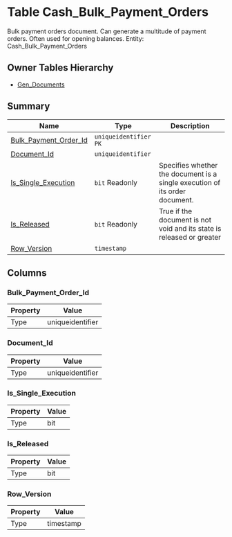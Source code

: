 # Table Cash_Bulk_Payment_Orders

Bulk payment orders document. Can generate a multitude of payment orders. Often used for opening balances. Entity: Cash_Bulk_Payment_Orders

## Owner Tables Hierarchy

* [Gen_Documents](Gen_Documents.md)

## Summary

| Name | Type | Description |
| - | - | --- |
|[Bulk_Payment_Order_Id](#bulk_payment_order_id)|`uniqueidentifier` `PK`||
|[Document_Id](#document_id)|`uniqueidentifier` ||
|[Is_Single_Execution](#is_single_execution)|`bit` Readonly|Specifies whether the document is a single execution of its order document.|
|[Is_Released](#is_released)|`bit` Readonly|True if the document is not void and its state is released or greater|
|[Row_Version](#row_version)|`timestamp` ||

## Columns

### Bulk_Payment_Order_Id

| Property | Value |
| - | - |
|Type|uniqueidentifier|

### Document_Id

| Property | Value |
| - | - |
|Type|uniqueidentifier|

### Is_Single_Execution

| Property | Value |
| - | - |
|Type|bit|

### Is_Released

| Property | Value |
| - | - |
|Type|bit|

### Row_Version

| Property | Value |
| - | - |
|Type|timestamp|


